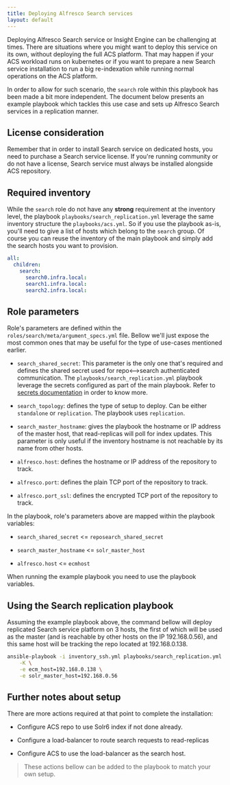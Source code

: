 ```yaml
---
title: Deploying Alfresco Search services
layout: default
---
```


Deploying Alfresco Search service or Insight Engine can be challenging at
times. There are situations where you might want to deploy this service on its
own, without deploying the full ACS platform. That may happen if your ACS
workload runs on kubernetes or if you want to prepare a new Search service
installation to run a big re-indexation while running normal operations on the
ACS platform.

In order to allow for such scenario, the `search` role within this playbook has
been made a bit more independent. The document below presents an example
playbook which tackles this use case and sets up Alfresco Search services in a
replication manner.

## License consideration

Remember that in order to install Search service on dedicated hosts, you need
to purchase a Search service license. If you're running community or do not have
a license, Search service must always be installed alongside ACS repository.

## Required inventory

While the `search` role do not have any **strong** requirement at the inventory
level, the playbook `playbooks/search_replication.yml` leverage the same
inventory structure the `playbooks/acs.yml`.
So if you use the playbook as-is, you'll need to give a list of hosts which
belong to the `search` group. Of course you can reuse the inventory of the main
playbook and simply add the search hosts you want to provision.

```yaml
all:
  children:
    search:
      search0.infra.local:
      search1.infra.local:
      search2.infra.local:
```

## Role parameters

Role's parameters are defined within the `roles/search/meta/argument_specs.yml`
file. Bellow we'll just expose the most common ones that may be useful for the
type of use-cases mentioned earlier.

- `search_shared_secret`: This parameter is the only one that's required and
  defines the shared secret used for repo<-->search authenticated communication.
  The `playbooks/search_replication.yml` playbook leverage the secrets
  configured as part of the main playbook. Refer to [secrets documentation](SECRETS.md)
  in order to know more.

- `search_topology`: defines the type of setup to deploy. Can be either
  `standalone` or `replication`. The playbook uses `replication`.

- `search_master_hostname`: gives the playbook the hostname or IP address of
  the master host, that read-replicas will poll for index updates.
  This parameter is only useful if the inventory hostname is not reachable by
  its name from other hosts.

- `alfresco.host`: defines the hostname or IP address of the repository to
  track.

- `alfresco.port`: defines the plain TCP port of the repository to track.

- `alfresco.port_ssl`: defines the encrypted TCP port of the repository to track.

In the playbook, role's parameters above are mapped within the playbook
variables:

- `search_shared_secret` <= `reposearch_shared_secret`

- `search_master_hostname` <= `solr_master_host`

- `alfresco.host` <= `ecmhost`

When running the example playbook you need to use the playbook variables.

## Using the Search replication playbook

Assuming the example playbook above, the command bellow will deploy replicated
Search service platform on 3 hosts, the first of which will be used as the
master (and is reachable by other hosts on the IP 192.168.0.56), and this
same host will be tracking the repo located at 192.168.0.138.

```sh
ansible-playbook -i inventory_ssh.yml playbooks/search_replication.yml \
    -K \
    -e ecm_host=192.168.0.138 \
    -e solr_master_host=192.168.0.56
```

## Further notes about setup

There are more actions required at that point to complete the installation:

- Configure ACS repo to use Solr6 index if not done already.

- Configure a load-balancer to route search requests to read-replicas

- Configure ACS to use the load-balancer as the search host.

> These actions bellow can be added to the playbook to match your own setup.
